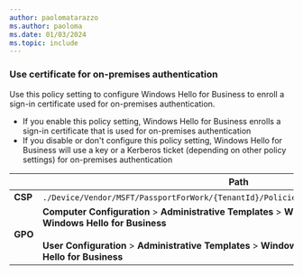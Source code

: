 ```yaml
---
author: paolomatarazzo
ms.author: paoloma
ms.date: 01/03/2024
ms.topic: include
---
```


### Use certificate for on-premises authentication

Use this policy setting to configure Windows Hello for Business to enroll a sign-in certificate used for on-premises authentication.

- If you enable this policy setting, Windows Hello for Business enrolls a sign-in certificate that is used for on-premises authentication
- If you disable or don't configure this policy setting, Windows Hello for Business will use a key or a Kerberos ticket (depending on other policy settings) for on-premises authentication

|  | Path |
|--|--|
| **CSP** | `./Device/Vendor/MSFT/PassportForWork/{TenantId}/Policies/`[UseCertificateForOnPremAuth](/windows/client-management/mdm/passportforwork-csp#devicetenantidpoliciesusecertificateforonpremauth)|
| **GPO** | **Computer Configuration** > **Administrative Templates** > **Windows Components** > **Windows Hello for Business** <br><br> **User Configuration** > **Administrative Templates** > **Windows Components** > **Windows Hello for Business**|
